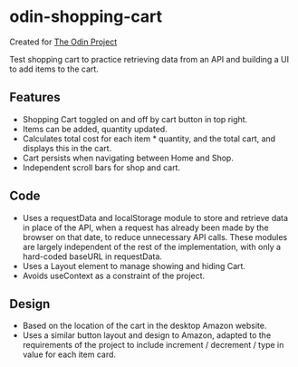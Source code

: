 # odin-shopping-cart

Created for [The Odin Project](https://www.theodinproject.com/)

Test shopping cart to practice retrieving data from an API and building a UI to add items to the cart.

## Features

- Shopping Cart toggled on and off by cart button in top right.
- Items can be added, quantity updated.
- Calculates total cost for each item * quantity, and the total cart, and displays this in the cart.
- Cart persists when navigating between Home and Shop.
- Independent scroll bars for shop and cart.

## Code

- Uses a requestData and localStorage module to store and retrieve data in place of the API, when a request has already been made by the browser on that date, to reduce unnecessary API calls. These modules are largely independent of the rest of the implementation, with only a hard-coded baseURL in requestData.
- Uses a Layout element to manage showing and hiding Cart.
- Avoids useContext as a constraint of the project.

## Design

- Based on the location of the cart in the desktop Amazon website.
- Uses a similar button layout and design to Amazon, adapted to the requirements of the project to include increment / decrement / type in value for each item card.